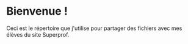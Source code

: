 # Bienvenue !

Ceci est le répertoire que j'utilise pour partager des fichiers avec mes élèves du site Superprof.
